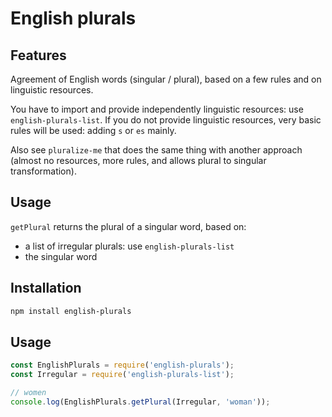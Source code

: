 # English plurals

## Features

Agreement of English words (singular / plural), based on a few rules and on linguistic resources.

You have to import and provide independently linguistic resources: use `english-plurals-list`. If you do not provide linguistic resources, very basic rules will be used: adding `s` or `es` mainly.

Also see `pluralize-me` that does the same thing with another approach (almost no resources, more rules, and allows plural to singular transformation).

## Usage

`getPlural` returns the plural of a singular word, based on:
- a list of irregular plurals: use `english-plurals-list`
- the singular word


## Installation 
```sh
npm install english-plurals
```

## Usage

```javascript
const EnglishPlurals = require('english-plurals');
const Irregular = require('english-plurals-list');

// women
console.log(EnglishPlurals.getPlural(Irregular, 'woman'));
```
